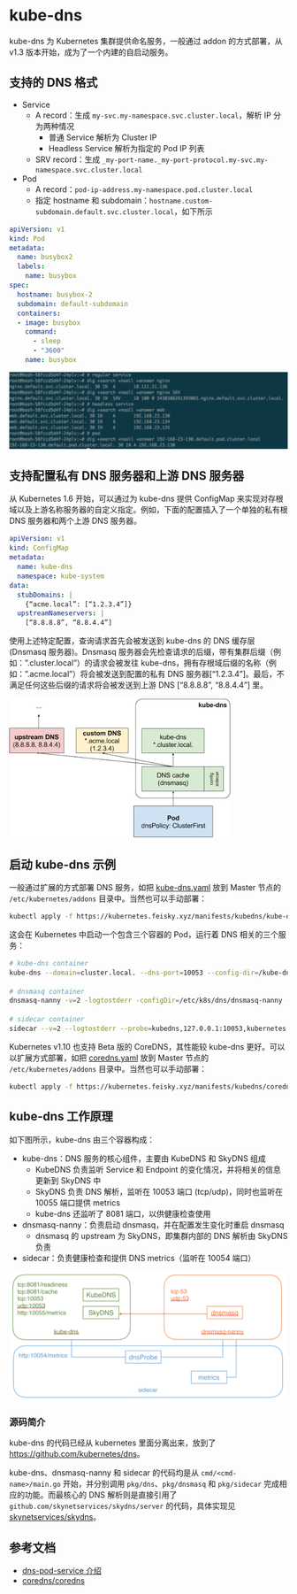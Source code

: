 # kube-dns

kube-dns 为 Kubernetes 集群提供命名服务，一般通过 addon 的方式部署，从 v1.3 版本开始，成为了一个内建的自启动服务。

## 支持的 DNS 格式

- Service
  - A record：生成 `my-svc.my-namespace.svc.cluster.local`，解析 IP 分为两种情况
    - 普通 Service 解析为 Cluster IP
    - Headless Service 解析为指定的 Pod IP 列表
  - SRV record：生成 `_my-port-name._my-port-protocol.my-svc.my-namespace.svc.cluster.local`
- Pod
  - A record：`pod-ip-address.my-namespace.pod.cluster.local`
  - 指定 hostname 和 subdomain：`hostname.custom-subdomain.default.svc.cluster.local`，如下所示

```yaml
apiVersion: v1
kind: Pod
metadata:
  name: busybox2
  labels:
    name: busybox
spec:
  hostname: busybox-2
  subdomain: default-subdomain
  containers:
  - image: busybox
    command:
      - sleep
      - "3600"
    name: busybox
```

![](images/dns-demo.png)

## 支持配置私有 DNS 服务器和上游 DNS 服务器

从 Kubernetes 1.6 开始，可以通过为 kube-dns 提供 ConfigMap 来实现对存根域以及上游名称服务器的自定义指定。例如，下面的配置插入了一个单独的私有根 DNS 服务器和两个上游 DNS 服务器。

```yaml
apiVersion: v1
kind: ConfigMap
metadata:
  name: kube-dns
  namespace: kube-system
data:
  stubDomains: |
    {“acme.local”: [“1.2.3.4”]}
  upstreamNameservers: |
    [“8.8.8.8”, “8.8.4.4”]
```
使用上述特定配置，查询请求首先会被发送到 kube-dns 的 DNS 缓存层 (Dnsmasq 服务器)。Dnsmasq 服务器会先检查请求的后缀，带有集群后缀（例如：”.cluster.local”）的请求会被发往 kube-dns，拥有存根域后缀的名称（例如：”.acme.local”）将会被发送到配置的私有 DNS 服务器[“1.2.3.4”]。最后，不满足任何这些后缀的请求将会被发送到上游 DNS [“8.8.8.8”, “8.8.4.4”] 里。

![](images/kube-dns-upstream.png)

## 启动 kube-dns 示例

一般通过扩展的方式部署 DNS 服务，如把 [kube-dns.yaml](/manifests/kubedns/kube-dns.yaml) 放到 Master 节点的 `/etc/kubernetes/addons` 目录中。当然也可以手动部署：

```sh
kubectl apply -f https://kubernetes.feisky.xyz/manifests/kubedns/kube-dns.yaml
```



这会在 Kubernetes 中启动一个包含三个容器的 Pod，运行着 DNS 相关的三个服务：

```sh
# kube-dns container
kube-dns --domain=cluster.local. --dns-port=10053 --config-dir=/kube-dns-config --v=2

# dnsmasq container
dnsmasq-nanny -v=2 -logtostderr -configDir=/etc/k8s/dns/dnsmasq-nanny -restartDnsmasq=true -- -k --cache-size=1000 --log-facility=- --server=127.0.0.1#10053

# sidecar container
sidecar --v=2 --logtostderr --probe=kubedns,127.0.0.1:10053,kubernetes.default.svc.cluster.local.,5,A --probe=dnsmasq,127.0.0.1:53,kubernetes.default.svc.cluster.local.,5,A
```

Kubernetes v1.10 也支持 Beta 版的 CoreDNS，其性能较 kube-dns 更好。可以以扩展方式部署，如把 [coredns.yaml](/manifests/kubedns/coredns.yaml) 放到 Master 节点的 `/etc/kubernetes/addons` 目录中。当然也可以手动部署：

```sh
kubectl apply -f https://kubernetes.feisky.xyz/manifests/kubedns/coredns.yaml
```

## kube-dns 工作原理

如下图所示，kube-dns 由三个容器构成：

- kube-dns：DNS 服务的核心组件，主要由 KubeDNS 和 SkyDNS 组成
  - KubeDNS 负责监听 Service 和 Endpoint 的变化情况，并将相关的信息更新到 SkyDNS 中
  - SkyDNS 负责 DNS 解析，监听在 10053 端口 (tcp/udp)，同时也监听在 10055 端口提供 metrics
  - kube-dns 还监听了 8081 端口，以供健康检查使用
- dnsmasq-nanny：负责启动 dnsmasq，并在配置发生变化时重启 dnsmasq
  - dnsmasq 的 upstream 为 SkyDNS，即集群内部的 DNS 解析由 SkyDNS 负责
- sidecar：负责健康检查和提供 DNS metrics（监听在 10054 端口）

![](images/kube-dns.png)

### 源码简介

kube-dns 的代码已经从 kubernetes 里面分离出来，放到了 <https://github.com/kubernetes/dns>。

kube-dns、dnsmasq-nanny 和 sidecar 的代码均是从 `cmd/<cmd-name>/main.go` 开始，并分别调用 `pkg/dns`、`pkg/dnsmasq` 和 `pkg/sidecar` 完成相应的功能。而最核心的 DNS 解析则是直接引用了 `github.com/skynetservices/skydns/server` 的代码，具体实现见 [skynetservices/skydns](https://github.com/skynetservices/skydns/tree/master/server)。

## 参考文档

- [dns-pod-service 介绍](https://kubernetes.io/docs/concepts/services-networking/dns-pod-service/)
- [coredns/coredns](https://github.com/coredns/coredns)
